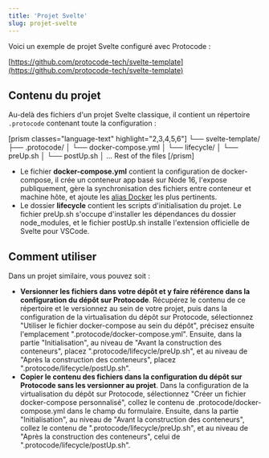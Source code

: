 ```yaml
---
title: 'Projet Svelte'
slug: projet-svelte
---
```


Voici un exemple de projet Svelte configuré avec Protocode :

[https://github.com/protocode-tech/svelte-template](https://github.com/protocode-tech/svelte-template)

## Contenu du projet

Au-delà des fichiers d'un projet Svelte classique, il contient un répertoire `.protocode` contenant toute la configuration :

[prism classes="language-text" highlight="2,3,4,5,6"] 
└── svelte-template/
   ├── .protocode/
   │  └── docker-compose.yml
   │  └── lifecycle/
   │    └── preUp.sh
   │    └── postUp.sh
   │ ... Rest of the files
[/prism]

* Le fichier **docker-compose.yml** contient la configuration de docker-compose, il crée un conteneur app basé sur Node 16, l'expose publiquement, gère la synchronisation des fichiers entre conteneur et machine hôte, et ajoute les [alias Docker](/configurer-son-projet/alias-docker) les plus pertinents.
* Le dossier **lifecycle** contient les scripts d'initialisation du projet. Le fichier preUp.sh s'occupe d'installer les dépendances du dossier node_modules, et le fichier postUp.sh installe l'extension officielle de Svelte pour VSCode.

## Comment utiliser

Dans un projet similaire, vous pouvez soit :
- **Versionner les fichiers dans votre dépôt et y faire référence dans la configuration du dépôt sur Protocode**. Récupérez le contenu de ce répertoire et le versionnez au sein de votre projet, puis dans la configuration de la virtualisation du dépôt sur Protocode, sélectionnez "Utiliser le fichier docker-compose au sein du dépôt", précisez ensuite l'emplacement ".protocode/docker-compose.yml". Ensuite, dans la partie "Initialisation", au niveau de "Avant la construction des conteneurs", placez ".protocode/lifecycle/preUp.sh", et au niveau de "Après la construction des conteneurs", placez ".protocode/lifecycle/postUp.sh".
- **Copier le contenu des fichiers dans la configuration du dépôt sur Protocode sans les versionner au projet**. Dans la configuration de la virtualisation du dépôt sur Protocode, sélectionnez "Créer un fichier docker-compose personnalisé", collez le contenu de .protocode/docker-compose.yml dans le champ du formulaire. Ensuite, dans la partie "Initialisation", au niveau de "Avant la construction des conteneurs", collez le contenu de ".protocode/lifecycle/preUp.sh", et au niveau de "Après la construction des conteneurs", celui de ".protocode/lifecycle/postUp.sh".
